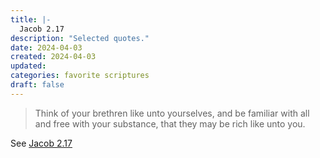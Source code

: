```yaml
---
title: |-
  Jacob 2.17
description: "Selected quotes."
date: 2024-04-03
created: 2024-04-03
updated: 
categories: favorite scriptures
draft: false
---
```


> Think of your brethren like unto yourselves, and be familiar with all and free with your substance, that they may be rich like unto you.

See [Jacob 2.17](https://www.churchofjesuschrist.org/study/scriptures/bofm/jacob/2?id=p17&lang=eng#p17)